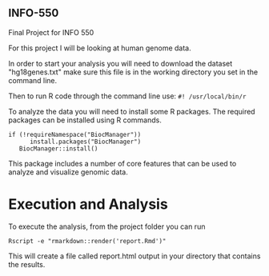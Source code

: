 ## INFO-550

Final Project for INFO 550

For this project I will be looking at human genome data.

In order to start your analysis you will need to download the dataset "hg18genes.txt"
make sure this file is in the working directory you set in the command line.

Then to run R code through the command line use:
```#! /usr/local/bin/r ```

To analyze the data you will need to install some R packages. The required packages can be installed using R commands.
```{r, Package Installation, echo = FALSE}
if (!requireNamespace("BiocManager"))
      install.packages("BiocManager")
   BiocManager::install()
```
This package includes a number of core features that can be used to analyze and visualize genomic data.

# Execution and Analysis
To execute the analysis, from the project folder you can run
```{r, execution, echo = FALSE}
Rscript -e "rmarkdown::render('report.Rmd')"
```
This will create a file called report.html output in your directory that contains the results.
